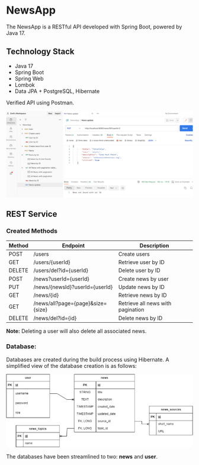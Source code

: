 # NewsApp

The NewsApp is a RESTful API developed with Spring Boot, powered by Java 17.

## Technology Stack
- Java 17
- Spring Boot
- Spring Web
- Lombok
- Data JPA + PostgreSQL, Hibernate

Verified API using Postman.

![API Image](src%2Fmain%2Fresources%2Fstatic%2Fimg.png)

## REST Service

### Created Methods

| Method | Endpoint                          | Description                      |
|--------|-----------------------------------|----------------------------------|
| POST   | /users                            | Create users                     |
| GET    | /users/{userId}                   | Retrieve user by ID              |
| DELETE | /users/del?id={userId}            | Delete user by ID                |
| POST   | /news?userId={userId}             | Create news by user              |
| PUT    | /news/{newsId}?userId={userId}    | Update news by ID                |
| GET    | /news/{id}                        | Retrieve news by ID              |
| GET    | /news/all?page={page}&size={size} | Retrieve all news with pagination|
| DELETE | /news/del?id={id}                 | Delete news by ID                |

**Note:** Deleting a user will also delete all associated news.

### Database:

Databases are created during the build process using Hibernate. A simplified view of the database creation is as follows:

![DB Image](src%2Fmain%2Fresources%2Fstatic%2Fdb.png)

The databases have been streamlined to two: **news** and **user**.
